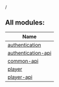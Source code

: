 /

## All modules:

| Name |
|---|
| [authentication](authentication/index.md) |  |
| [authentication-api](authentication/authentication-api/index.md) |  |
| [common-api](common-api/index.md) |  |
| [player](player/index.md) |  |
| [player-api](player/player-api/index.md) |  |
